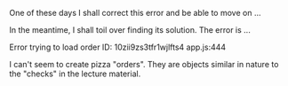 One of these days I shall correct this error and be able to move on ...

In the meantime, I shall toil over finding its solution.  The error is ...

Error trying to load order ID:  10zii9zs3tfr1wjlfts4                                                    app.js:444

I can't seem to create pizza "orders".  They are objects similar in nature to the "checks" in the lecture material.

